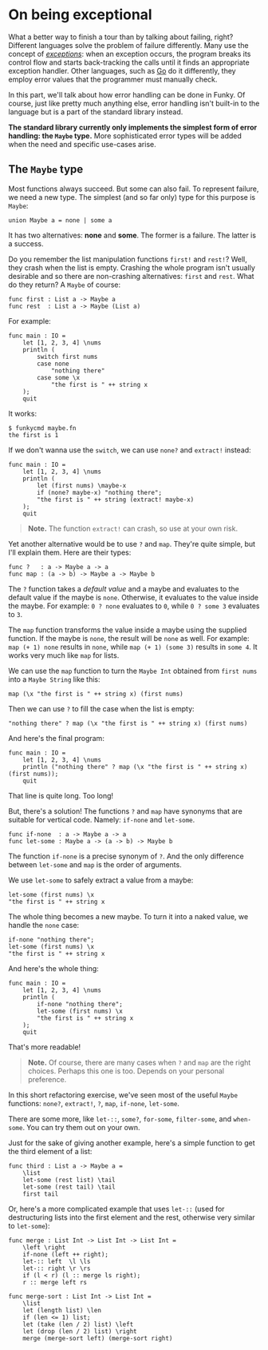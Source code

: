 # On being exceptional

What a better way to finish a tour than by talking about failing, right? Different languages solve the problem of failure differently. Many use the concept of _[exceptions](https://en.wikipedia.org/wiki/Exception_handling)_: when an exception occurs, the program breaks its control flow and starts back-tracking the calls until it finds an appropriate exception handler. Other languages, such as [Go](https://en.wikipedia.org/wiki/Go_(programming_language)) do it differently, they employ error values that the programmer must manually check.

In this part, we'll talk about how error handling can be done in Funky. Of course, just like pretty much anything else, error handling isn't built-in to the language but is a part of the standard library instead.

**The standard library currently only implements the simplest form of error handling: the `Maybe` type.** More sophisticated error types will be added when the need and specific use-cases arise.

## The `Maybe` type

Most functions always succeed. But some can also fail. To represent failure, we need a new type. The simplest (and so far only) type for this purpose is `Maybe`:

```funky
union Maybe a = none | some a
```

It has two alternatives: **none** and **some**. The former is a failure. The latter is a success.

Do you remember the list manipulation functions `first!` and `rest!`? Well, they crash when the list is empty. Crashing the whole program isn't usually desirable and so there are non-crashing alternatives: `first` and `rest`. What do they return? A `Maybe` of course:

```funky
func first : List a -> Maybe a
func rest  : List a -> Maybe (List a)
```

For example:

```funky
func main : IO =
    let [1, 2, 3, 4] \nums
    println (
        switch first nums
        case none
            "nothing there"
        case some \x
            "the first is " ++ string x
    );
    quit
```

It works:

```
$ funkycmd maybe.fn
the first is 1
```

If we don't wanna use the `switch`, we can use `none?` and `extract!` instead:

```funky
func main : IO =
    let [1, 2, 3, 4] \nums
    println (
        let (first nums) \maybe-x
        if (none? maybe-x) "nothing there";
        "the first is " ++ string (extract! maybe-x)
    );
    quit
```

> **Note.** The function `extract!` can crash, so use at your own risk.

Yet another alternative would be to use `?` and `map`. They're quite simple, but I'll explain them. Here are their types:

```funky
func ?   : a -> Maybe a -> a
func map : (a -> b) -> Maybe a -> Maybe b
```

The `?` function takes a _default value_ and a maybe and evaluates to the default value if the maybe is `none`. Otherwise, it evaluates to the value inside the maybe. For example: `0 ? none` evaluates to `0`, while `0 ? some 3` evaluates to `3`.

The `map` function transforms the value inside a maybe using the supplied function. If the maybe is `none`, the result will be `none` as well. For example: `map (+ 1) none` results in `none`, while `map (+ 1) (some 3)` results in `some 4`. It works very much like `map` for lists.

We can use the `map` function to turn the `Maybe Int` obtained from `first nums` into a `Maybe String` like this:

```funky
map (\x "the first is " ++ string x) (first nums)
```

Then we can use `?` to fill the case when the list is empty:

```funky
"nothing there" ? map (\x "the first is " ++ string x) (first nums)
```

And here's the final program:

```funky
func main : IO =
    let [1, 2, 3, 4] \nums
    println ("nothing there" ? map (\x "the first is " ++ string x) (first nums));
    quit
```

That line is quite long. Too long!

But, there's a solution! The functions `?` and `map` have synonyms that are suitable for vertical code. Namely: `if-none` and `let-some`.

```funky
func if-none  : a -> Maybe a -> a
func let-some : Maybe a -> (a -> b) -> Maybe b
```

The function `if-none` is a precise synonym of `?`. And the only difference between `let-some` and `map` is the order of arguments.

We use `let-some` to safely extract a value from a maybe:

```funky
let-some (first nums) \x
"the first is " ++ string x
```

The whole thing becomes a new maybe. To turn it into a naked value, we handle the `none` case:

```funky
if-none "nothing there";
let-some (first nums) \x
"the first is " ++ string x
```

And here's the whole thing:

```funky
func main : IO =
    let [1, 2, 3, 4] \nums
    println (
        if-none "nothing there";
        let-some (first nums) \x
        "the first is " ++ string x
    );
    quit
```

That's more readable!

> **Note.** Of course, there are many cases when `?` and `map` are the right choices. Perhaps this one is too. Depends on your personal preference.

In this short refactoring exercise, we've seen most of the useful `Maybe` functions: `none?`, `extract!`, `?`, `map`, `if-none`, `let-some`.

There are some more, like `let-::`, `some?`, `for-some`, `filter-some`, and `when-some`. You can try them out on your own.

Just for the sake of giving another example, here's a simple function to get the third element of a list:

```funky
func third : List a -> Maybe a =
    \list
    let-some (rest list) \tail
    let-some (rest tail) \tail
    first tail
```

Or, here's a more complicated example that uses `let-::` (used for destructuring lists into the first element and the rest, otherwise very similar to `let-some`):

```funky
func merge : List Int -> List Int -> List Int =
    \left \right
    if-none (left ++ right);
    let-:: left  \l \ls
    let-:: right \r \rs
    if (l < r) (l :: merge ls right);
    r :: merge left rs

func merge-sort : List Int -> List Int =
    \list
    let (length list) \len
    if (len <= 1) list;
    let (take (len / 2) list) \left
    let (drop (len / 2) list) \right
    merge (merge-sort left) (merge-sort right)
```
